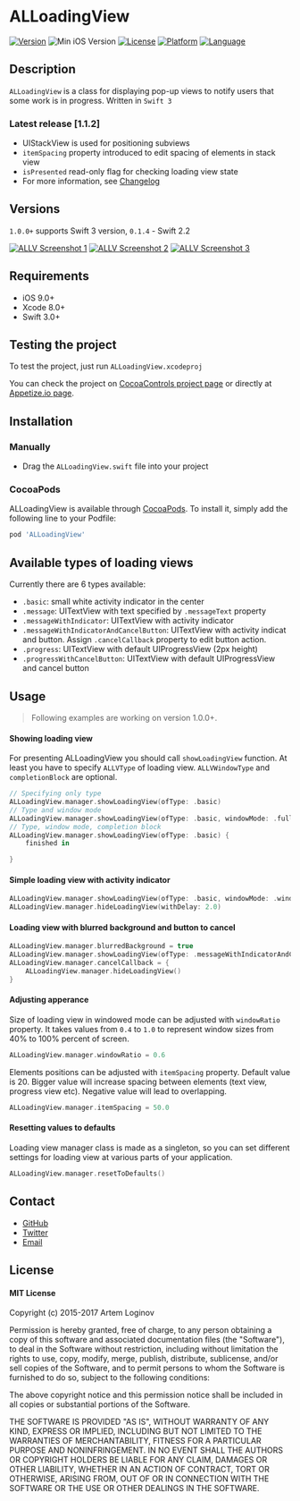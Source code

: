 # ALLoadingView

[![Version](https://img.shields.io/cocoapods/v/ALLoadingView.svg?style=flat)](http://cocoapods.org/pods/ALLoadingView)
![Min iOS Version](https://img.shields.io/badge/iOS%20version-9.0%2B-green.svg)
[![License](https://img.shields.io/cocoapods/l/ALLoadingView.svg?style=flat)](http://cocoapods.org/pods/ALLoadingView)
[![Platform](https://img.shields.io/cocoapods/p/ALLoadingView.svg?style=flat)](http://cocoapods.org/pods/ALLoadingView)
[![Language](https://img.shields.io/badge/Swift-3.0-orange.svg)](http://cocoapods.org/pods/ALLoadingView)

## Description
`ALLoadingView` is a class for displaying pop-up views to notify users that some work is in progress. Written in `Swift 3`

### Latest release [1.1.2]
- UIStackView is used for positioning subviews
- `itemSpacing` property introduced to edit spacing of elements in stack view
- `isPresented` read-only flag for checking loading view state
- For more information, see [Changelog](https://github.com/ALoginov/ALLoadingView/blob/master/CHANGELOG.md)

## Versions
`1.0.0+` supports Swift 3 version, `0.1.4` - Swift 2.2 

[![ALLV Screenshot 1](http://dl.dropboxusercontent.com/u/72091593/Screenshots%20for%20GitHub/ALLV-screenshot1-thumb.png)](http://dl.dropboxusercontent.com/u/72091593/Screenshots%20for%20GitHub/ALLV-screenshot1.png)
[![ALLV Screenshot 2](http://dl.dropboxusercontent.com/u/72091593/Screenshots%20for%20GitHub/ALLV-screenshot2-thumb.png)](http://dl.dropboxusercontent.com/u/72091593/Screenshots%20for%20GitHub/ALLV-screenshot2.png)
[![ALLV Screenshot 3](http://dl.dropboxusercontent.com/u/72091593/Screenshots%20for%20GitHub/ALLV-screenshot3-thumb.png)](http://dl.dropboxusercontent.com/u/72091593/Screenshots%20for%20GitHub/ALLV-screenshot3.png)

## Requirements

- iOS 9.0+
- Xcode 8.0+
- Swift 3.0+

## Testing the project
To test the project, just run `ALLoadingView.xcodeproj`

You can check the project on [CocoaControls project page](https://www.cocoacontrols.com/controls/alloadingview) or directly at [Appetize.io page](https://appetize.io/app/0p8hwrukfhq096bz8nzu29e5aw?device=iphone5s&scale=75&orientation=portrait&osVersion=8.4).

## Installation
### Manually
* Drag the `ALLoadingView.swift` file into your project

### CocoaPods
ALLoadingView is available through [CocoaPods](http://cocoapods.org). To install
it, simply add the following line to your Podfile:

```ruby
pod 'ALLoadingView'
```

## Available types of loading views
Currently there are 6 types available:
- `.basic`: small white activity indicator in the center
- `.message`: UITextView with text specified by `.messageText` property
- `.messageWithIndicator`: UITextView with activity indicator
- `.messageWithIndicatorAndCancelButton`: UITextView with activity indicat and button. Assign `.cancelCallback` property to edit button action.
- `.progress`: UITextView with default UIProgressView (2px height)
- `.progressWithCancelButton`: UITextView with default UIProgressView and cancel button

## Usage
> Following examples are working on version 1.0.0+.

#### Showing loading view 
For presenting ALLoadingView you should call `showLoadingView` function. At least you have to specify `ALLVType` of loading view. `ALLVWindowType` and `completionBlock` are optional.
```swift
// Specifying only type
ALLoadingView.manager.showLoadingView(ofType: .basic)
// Type and window mode
ALLoadingView.manager.showLoadingView(ofType: .basic, windowMode: .fullscreen)
// Type, window mode, completion block
ALLoadingView.manager.showLoadingView(ofType: .basic) {
    finished in

}
```

#### Simple loading view with activity indicator 
```swift
ALLoadingView.manager.showLoadingView(ofType: .basic, windowMode: .windowed)
ALLoadingView.manager.hideLoadingView(withDelay: 2.0)
```
#### Loading view with blurred background and button to cancel
```swift
ALLoadingView.manager.blurredBackground = true
ALLoadingView.manager.showLoadingView(ofType: .messageWithIndicatorAndCancelButton, windowMode: .fullscreen)
ALLoadingView.manager.cancelCallback = {
    ALLoadingView.manager.hideLoadingView()
}
```

#### Adjusting apperance 
Size of loading view in windowed mode can be adjusted with `windowRatio` property. It takes values from `0.4` to `1.0` to represent
window sizes from 40% to 100% percent of screen.
```swift
ALLoadingView.manager.windowRatio = 0.6
```

Elements positions can be adjusted with `itemSpacing` property. Default value is 20. Bigger value will increase 
spacing between elements (text view, progress view etc). Negative value will lead to overlapping.
```swift
ALLoadingView.manager.itemSpacing = 50.0
```

#### Resetting values to defaults
Loading view manager class is made as a singleton, so you can set different settings for loading view at various parts of your application.
```swift
ALLoadingView.manager.resetToDefaults()
```

## Contact

- [GitHub](http://github.com/ALoginov)
- [Twitter](http://twitter.com/ibvene)
- [Email](mailto:artemloginov@dilarc.com)

## License

#### MIT License

Copyright (c) 2015-2017 Artem Loginov

Permission is hereby granted,  free of charge,  to any person obtaining a
copy of this software and associated documentation files (the "Software"),
to deal in the Software without restriction, including without limitation
the rights to  use, copy, modify, merge, publish, distribute, sublicense,
and/or sell copies of the Software, and to permit persons to whom the
Software is furnished to do so, subject to the following conditions:

The above copyright notice and this permission notice shall be included in
all copies or substantial portions of the Software.

THE SOFTWARE IS PROVIDED "AS IS", WITHOUT WARRANTY OF ANY KIND, EXPRESS OR
IMPLIED, INCLUDING BUT NOT LIMITED TO THE WARRANTIES OF MERCHANTABILITY,
FITNESS FOR A PARTICULAR PURPOSE AND NONINFRINGEMENT. IN NO EVENT SHALL THE
AUTHORS OR COPYRIGHT HOLDERS BE LIABLE FOR ANY CLAIM, DAMAGES OR OTHER
LIABILITY, WHETHER IN AN ACTION OF CONTRACT, TORT OR OTHERWISE, ARISING
FROM, OUT OF OR IN CONNECTION WITH THE SOFTWARE OR THE USE OR OTHER
DEALINGS IN THE SOFTWARE.
